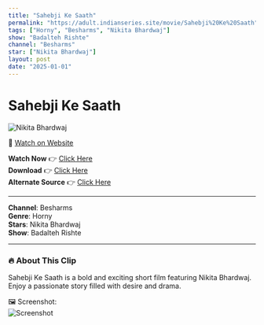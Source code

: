 ```yaml
---
title: "Sahebji Ke Saath"
permalink: "https://adult.indianseries.site/movie/Sahebji%20Ke%20Saath"
tags: ["Horny", "Besharms", "Nikita Bhardwaj"]
show: "Badalteh Rishte"
channel: "Besharms"
star: ["Nikita Bhardwaj"]
layout: post
date: "2025-01-01"
---
```


# Sahebji Ke Saath

![Nikita Bhardwaj](https://shorts.desisins.com/wp-content/uploads/2024/02/Nikita-DesiSins.com_.jpg)

🔗 [Watch on Website](https://adult.indianseries.site/movie/Sahebji%20Ke%20Saath)

**Watch Now** 👉 [Click Here](https://adult.indianseries.site/movie/Sahebji%20Ke%20Saath)  
**Download** 👉 [Click Here](https://adult.indianseries.site/movie/Sahebji%20Ke%20Saath)  
**Alternate Source** 👉 [Click Here](https://adult.indianseries.site/movie/Sahebji%20Ke%20Saath)

---

**Channel**: Besharms  
**Genre**: Horny  
**Stars**: Nikita Bhardwaj  
**Show**: Badalteh Rishte

---

### 🔥 About This Clip

Sahebji Ke Saath is a bold and exciting short film featuring Nikita Bhardwaj. Enjoy a passionate story filled with desire and drama.
 
🖼️ Screenshot:  
![Screenshot](https://shorts.desisins.com/wp-content/uploads/2024/02/Nikita-DesiSins.com_.jpg)
